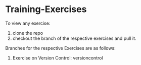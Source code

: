 # Training-Exercises
To view any exercise: 
  1. clone the repo
  2. checkout the branch of the respective exercises and pull it.

Branches for the respective Exercises are as follows:
  1. Exercise on Version Control: versioncontrol
